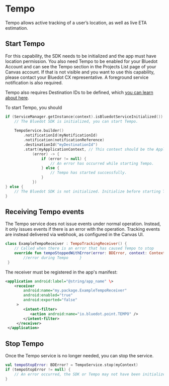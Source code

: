 Tempo
===============

Tempo allows active tracking of a user’s location, as well as live ETA estimation.

Start Tempo
-----------

For this capability, the SDK needs to be initialized and the app must have location permission. You also need Tempo to be enabled for your Bluedot Account and can see the Tempo section in the Projects List page of your Canvas account. If that is not visible and you want to use this capability, please contact your Bluedot CX representative. A foreground service notification is also required.

Tempo also requires Destination IDs to be defined, which [you can learn about here](../../../Tempo/Create%20your%20destinations.md).

To start Tempo, you should

```kotlin
if (ServiceManager.getInstance(context).isBluedotServiceInitialized()) {
    // The Bluedot SDK is initialized, you can start Tempo.
    
    TempoService.builder()
        .notificationId(myNotificationId)
        .notification(notificationReference)
        .destinationId("myDestinationId")
        .start(myApplicationContext, // This context should be the Application context
            (error) -> {
                if (error != null) {
                    // An error has occurred while starting Tempo.
                } else {
                    // Tempo has started successfully.
                }
            })
} else {
    // The Bluedot SDK is not initialized. Initialize before starting Tempo
}
```

Receiving Tempo events
----------------------

The Tempo service does not issue events under normal operation. Instead, it only issues events if there is an error with the operation. Tracking events are instead delivered via webhook, as configured in the Canvas UI.

```kotlin
class ExampleTempoReceiver : TempoTrackingReceiver() {
    // Called when there is an error that has caused Tempo to stop
    override fun tempoStoppedWithError(error: BDError, context: Context) {
        //error during Tempo     }
 }
```

The receiver must be registered in the app's manifest:
```xml title="AndroidManifest"
<application android:label="@string/app_name" \>
    <receiver
        android:name="my.package.ExampleTempoReceiver"
        android:enabled="true"
        android:exported="false"
     >
        <intent-filter>
           <action android:name="io.bluedot.point.TEMPO" />
        </intent-filter>
     </receiver>
 </application>
 ```

Stop Tempo
----------

Once the Tempo service is no longer needed, you can stop the service.

```kotlin
val tempoStopError: BDError? = TempoService.stop(myContext)
if (tempoStopError != null) {
    // An error occurred, the SDK or Tempo may not have been initialized correctly.
}
```